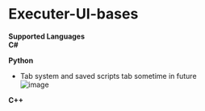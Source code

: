 # Executer-UI-bases

**Supported Languages** <br>
**C#** <br>


**Python** <br>
- Tab system and saved scripts tab sometime in future <br>
![image](https://github.com/rebl0x/Executer-UI-bases/assets/169552876/4dea8148-f760-44e2-98cd-d831ab0b6f11)

**C++** <br>

